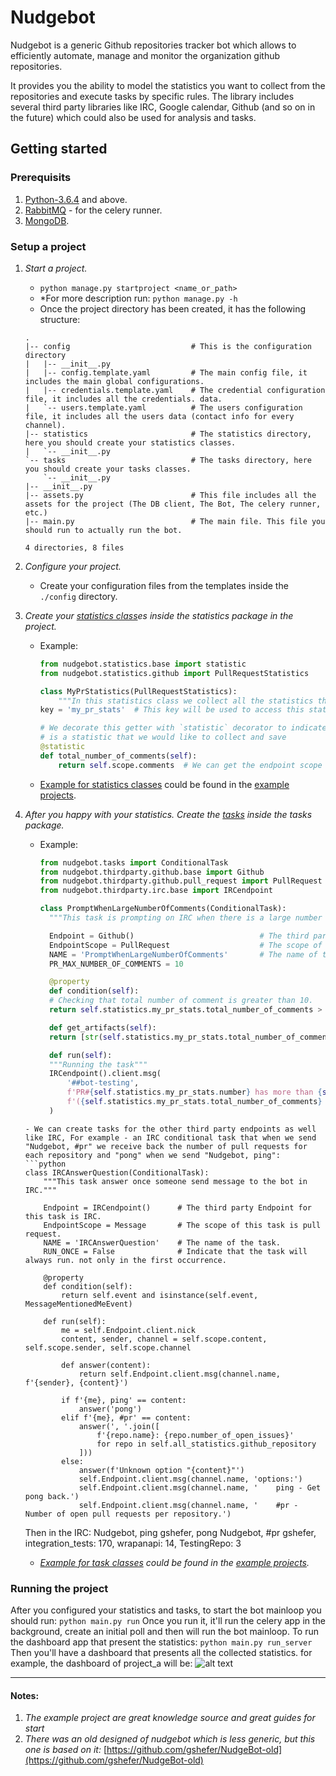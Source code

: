 # Nudgebot

Nudgebot is a generic Github repositories tracker bot which allows to efficiently automate, manage and monitor the organization github repositories.

It provides you the ability to model the statistics you want to collect from the repositories and execute tasks by specific rules.
The library includes several third party libraries like IRC, Google calendar, Github (and so on in the future) which could also be used for analysis and tasks.

## Getting started

### Prerequisits
1. [Python-3.6.4](https://www.python.org/downloads/release/python-364/) and above.
2. [RabbitMQ](https://www.rabbitmq.com/) - for the celery runner.
3. [MongoDB](https://www.mongodb.com).

### Setup a project
1. _Start a project._
    - ```python manage.py startproject <name_or_path>```
    - *For more description run: ```python manage.py -h```
    - Once the project directory has been created, it has the following structure:
    ```
    .
	|-- config                           # This is the configuration directory
	|   |-- __init__.py
	|   |-- config.template.yaml         # The main config file, it includes the main global configurations.
	|   |-- credentials.template.yaml    # The credential configuration file, it includes all the credentials. data.
	|   `-- users.template.yaml          # The users configuration file, it includes all the users data (contact info for every channel).
	|-- statistics                       # The statistics directory, here you should create your statistics classes.
	|   `-- __init__.py
	`-- tasks                            # The tasks directory, here you should create your tasks classes.
	    `-- __init__.py
	|-- __init__.py
	|-- assets.py                        # This file includes all the assets for the project (The DB client, The Bot, The celery runner, etc.)
	|-- main.py                          # The main file. This file you should run to actually run the bot.

	4 directories, 8 files
    ```
2. _Configure your project._
    - Create your configuration files from the templates inside the `./config` directory.
3. _Create your [statistics class](https://github.com/gshefer/Nudgebot/blob/master/nudgebot/statistics/base.py)es inside the statistics package in the project._
    - Example:
      ```python
      from nudgebot.statistics.base import statistic
      from nudgebot.statistics.github import PullRequestStatistics

      class MyPrStatistics(PullRequestStatistics):
          """In this statistics class we collect all the statistics that related to pull request."""
	  key = 'my_pr_stats'  # This key will be used to access this statistics in the tasks

	  # We decorate this getter with `statistic` decorator to indicate that this
	  # is a statistic that we would like to collect and save
	  @statistic
	  def total_number_of_comments(self):
	      return self.scope.comments  # We can get the endpoint scope instance and use it (in this case it's PyGithub PullRequest).

      ```
    - [Example for statistics classes](https://github.com/gshefer/Nudgebot/blob/master/examples/project_a/statistics/__init__.py) could be found in the [example projects](https://github.com/gshefer/Nudgebot/tree/master/examples/project_a).
4. _After you happy with your statistics. Create the [tasks](https://github.com/gshefer/Nudgebot/blob/master/nudgebot/tasks/base.py) inside the tasks package._
    - Example:
      ```python
      from nudgebot.tasks import ConditionalTask
      from nudgebot.thirdparty.github.base import Github
      from nudgebot.thirdparty.github.pull_request import PullRequest
      from nudgebot.thirdparty.irc.base import IRCendpoint

      class PromptWhenLargeNumberOfComments(ConditionalTask):
	    """This task is prompting on IRC when there is a large number of comment in a pull request"""

	    Endpoint = Github()                            # The third party Endpoint for this task is Github.
	    EndpointScope = PullRequest                    # The scope of this task is pull request.
	    NAME = 'PromptWhenLargeNumberOfComments'       # The name of the task.
	    PR_MAX_NUMBER_OF_COMMENTS = 10

	    @property
	    def condition(self):
		# Checking that total number of comment is greater than 10.
		return self.statistics.my_pr_stats.total_number_of_comments > self.PR_MAX_NUMBER_OF_COMMENTS

	    def get_artifacts(self):
		return [str(self.statistics.my_pr_stats.total_number_of_comments)]

	    def run(self):
		"""Running the task"""
		IRCendpoint().client.msg(
		    '##bot-testing',
		    f'PR#{self.statistics.my_pr_stats.number} has more than {self.PR_MAX_NUMBER_OF_COMMENTS} comments! '
		    f'({self.statistics.my_pr_stats.total_number_of_comments} comments)'
		)
	```
    - We can create tasks for the other third party endpoints as well like IRC, For example - an IRC conditional task that when we send "Nudgebot, #pr" we receive back the number of pull requests for each repository and "pong" when we send "Nudgebot, ping":
    ```python
    class IRCAnswerQuestion(ConditionalTask):
	    """This task answer once someone send message to the bot in IRC."""
	
	    Endpoint = IRCendpoint()      # The third party Endpoint for this task is IRC.
	    EndpointScope = Message       # The scope of this task is pull request.
	    NAME = 'IRCAnswerQuestion'    # The name of the task.
	    RUN_ONCE = False              # Indicate that the task will always run. not only in the first occurrence.
	
	    @property
	    def condition(self):
	        return self.event and isinstance(self.event, MessageMentionedMeEvent)
	
	    def run(self):
	        me = self.Endpoint.client.nick
	        content, sender, channel = self.scope.content, self.scope.sender, self.scope.channel
	
	        def answer(content):
	            return self.Endpoint.client.msg(channel.name, f'{sender}, {content}')
	
	        if f'{me}, ping' == content:
	            answer('pong')
	        elif f'{me}, #pr' == content:
	            answer(', '.join([
	                f'{repo.name}: {repo.number_of_open_issues}'
	                for repo in self.all_statistics.github_repository
	            ]))
	        else:
	            answer(f'Unknown option "{content}"')
	            self.Endpoint.client.msg(channel.name, 'options:')
	            self.Endpoint.client.msg(channel.name, '    ping - Get pong back.')
	            self.Endpoint.client.msg(channel.name, '    #pr - Number of open pull requests per repository.')
    ```
    Then in the IRC:
    	<gshefer> Nudgebot, ping
		<Nudgebot> gshefer, pong
		<gshefer> Nudgebot, #pr
		<Nudgebot> gshefer, integration_tests: 170, wrapanapi: 14, TestingRepo: 3

    - _[Example for task classes](https://github.com/gshefer/Nudgebot/blob/master/examples/project_a/tasks/__init__.py) could be found in the [example projects](https://github.com/gshefer/Nudgebot/tree/master/examples/project_a)._


### Running the project
After you configured your statistics and tasks, to start the bot mainloop you should run:
```python main.py run```
Once you run it, it'll run the celery app in the background, create an initial poll and then will run the bot mainloop.
To run the dashboard app that present the statistics:
```python main.py run_server```
Then you'll have a dashboard that presents all the collected statistics. for example, the dashboard of project_a will be:
![alt text](https://raw.githubusercontent.com/gshefer/Nudgebot/master/docs/project_b_dashboard.png)


---

#### Notes:
1. _The example project are great knowledge source and great guides for start_
2. _There was an old designed of nudgebot which is less generic, but this one is based on it:_ [https://github.com/gshefer/NudgeBot-old](https://github.com/gshefer/NudgeBot-old)
